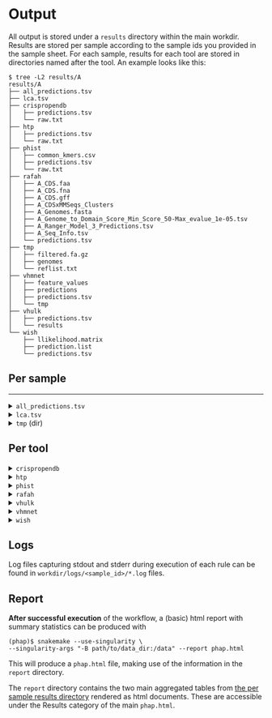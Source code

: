# Output

All output is stored under a `results` directory within the main workdir.
Results are stored per sample according to the sample ids you provided in the
sample sheet.
For each sample, results for each tool are stored in directories named after
the tool. An example looks like this:

```
$ tree -L2 results/A
results/A
├── all_predictions.tsv
├── lca.tsv
├── crispropendb
│   ├── predictions.tsv
│   └── raw.txt
├── htp
│   ├── predictions.tsv
│   └── raw.txt
├── phist
│   ├── common_kmers.csv
│   ├── predictions.tsv
│   └── raw.txt
├── rafah
│   ├── A_CDS.faa
│   ├── A_CDS.fna
│   ├── A_CDS.gff
│   ├── A_CDSxMMSeqs_Clusters
│   ├── A_Genomes.fasta
│   ├── A_Genome_to_Domain_Score_Min_Score_50-Max_evalue_1e-05.tsv
│   ├── A_Ranger_Model_3_Predictions.tsv
│   ├── A_Seq_Info.tsv
│   └── predictions.tsv
├── tmp
│   ├── filtered.fa.gz
│   ├── genomes
│   └── reflist.txt
├── vhmnet
│   ├── feature_values
│   ├── predictions
│   ├── predictions.tsv
│   └── tmp
├── vhulk
│   ├── predictions.tsv
│   └── results
└── wish
    ├── llikelihood.matrix
    ├── prediction.list
    └── predictions.tsv

```

## Per sample
---

<details>
<summary><code>all_predictions.tsv</code></summary>
Contains the best prediction per contig (rows) for
each tool along with its confidence/p-value/whatever-single-value each tool
uses to evaluate its confidence in the prediction.

An example for three genomes:

```
contig_id	vhulk_pred	vhulk_score	rafah_pred	rafah_score	vhmnet_pred	vhmnet_score	wish_pred	wish_score	htp_proba	crispropendb_pred	crispropendb_score	phist_pred	phist_score
NC_005964.2	None	4.068828105926514	Mycoplasma	0.461	Mycoplasma fermentans	0.9953	Bacteria;Tenericutes;Mollicutes;Mycoplasmatales;Mycoplasmataceae;Mycoplasma;Mycoplasma fermentans;Mycoplasma fermentans MF-I2	-1.20857	0.8464285626352002	None	0.0	Mycoplasmopsis fermentans M64	0.0
NC_015271.1	Escherichia_coli	1.0301523208618164	Salmonella	0.495	Muricauda pacifica	0.9968	Bacteria;Proteobacteria;Gammaproteobacteria;Enterobacterales;Enterobacteriaceae;Raoultella;Raoultella sp. NCTC 9187;Raoultella sp. NCTC 9187	-1.38692	0.995161392517451	None	0.0	Flammeovirga aprica JL-4	0.0
NC_023719.1	Bacillus	0.001257509808056	Bacillus	0.55	Clostridium sp. LS	1.0	Bacteria;Firmicutes;Clostridia;Clostridiales;Clostridiaceae;Clostridium;Clostridium beijerinckii;Clostridium beijerinckii	-1.29454	0.9999957241187084	None	0.0	Lysinibacillus fusiformis	0.0
```
</details>

<details>
<summary><code>lca.tsv</code></summary>

Last Common Ancestor of predictions, based on taxonomy

An example for the genomes above:
```
contig_id	name	rank	lca
NC_005964.2	Mycoplasmataceae	family	2092
NC_015271.1	Bacteria	superkingdom	2
NC_023719.1	Firmicutes	phylum	1239
```
</details>

<details>
<summary><code>tmp</code> (dir)</summary>

  * Directory `genomes`: Contains one fasta file per input genome
  * File `reflist.txt`: An intermediate file that holds paths to all produced
genome fastas (used as intermediate file to ensure smooth execution)
  * File `filtered.fa.gz`: Fasta files containing sequences > 5000 bp.
</details>

## Per tool

<details>
<summary><code>crispropendb</code></summary>

  * File `raw.txt`: The raw output of `crispropendb` per contig
  * File `predictions.tsv`: **Three**-column separated tsv with contig id,
predicted host and assignation criteria.
</details>

<details>
<summary><code>htp</code></summary>

  * File `raw.txt`: The raw output of `htp` per contig
  * File `predictions.tsv`: **Two**-column separated tsv with contig id and
probability of host being a phage.
</details>

<details>
<summary><code>phist</code></summary>

  * File `kmers_table.txt`: Stores numbers of common k-mers between phages (in
columns) and hosts (in rows).
  * File `raw.txt`: The raw output of `phist` per contig
  * File `predictions.tsv`: **Three**-column separated tsv with contig id,
predicted host and adjusted p-value.
</details>

<details>
<summary><code>rafah</code></summary>

  * Files prefixed with `<sample_id>_` are the rafah's raw output
  * `predictions.tsv`: A selection of the 1st (`Contig`) , 6th
(`Predicted_Host`) and 7th (`Predicted_Host_Score`) columns from file
`<sample_id>_Seq_Info.tsv`
</details>

<details>
<summary><code>vhulk</code></summary>

  * File `results.csv`: Copy of the `results/sample/tmp/genomes/results/results.csv`
  * File `predictions.tsv`: A selection of the 1st (`BIN/genome`), 10th (`final_prediction`)
11th (`entropy`) columns from file `results.csv`.
</details>

<details>
<summary><code>vhmnet</code></summary>

  * Directories `feature_values` and `predictions` are the raw output
  * Directory `tmp` is a temporary dir written by `VirHostMatcher-Net` for
doing its magic.
  * File `predictions.tsv` contains contig, host taxonomy and scores.
</details>

<details>
<summary><code>wish</code></summary>

  * Files `llikelihood.matrix` and `prediction.list` are the raw output
  * File `predictions.tsv` has contig, host taxonomy and **llikelihood** scores.
</details>


## Logs

Log files capturing stdout and stderr during execution of each rule can be
found in `workdir/logs/<sample_id>/*.log` files.

## Report

**After successful execution** of the workflow, a (basic) html report with
summary statistics can be produced with

```
(phap)$ snakemake --use-singularity \
--singularity-args "-B path/to/data_dir:/data" --report phap.html
```

This will produce a `phap.html` file, making use of the information in the
`report` directory.

The `report` directory contains the two main aggregated tables from
[the per sample results directory](#per-sample) rendered as html documents.
These are accessible under the Results category of the main `phap.html`.

